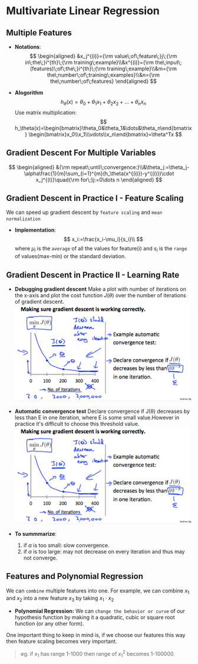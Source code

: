 # **Multivariate Linear Regression**

## **Multiple Features**

* **Notations**:
  $$ \begin{aligned}
      &x_j^{(i)}={\rm value\;of\;feature\;}j\;{\rm in\;the\;}i^{th}\;{\rm training\;example}\\&x^{(i)}={\rm the\;input\;(features)\;of\;the\;}i^{th}\;{\rm training\;example}\\&m={\rm the\;number\;of\;training\;examples}\\&n={\rm the\;number\;of\;features}
  \end{aligned} $$ 

* **Alogorithm**
  $$ h_\theta(x)=\theta_0+\theta_1x_1+\theta_2x_2+\dots+\theta_nx_n $$
  Use matrix multiplication:
  $$ h_\theta(x)=\begin{bmatrix}\theta_0&\theta_1&\dots&\theta_n\end{bmatrix}
  \begin{bmatrix}x_0\\x_1\\\vdots\\x_n\end{bmatrix}=\theta^Tx $$

## **Gradient Descent For Multiple Variables**

$$ \begin{aligned}
    &{\rm repeat\;until\;convergence:}\\&\theta_j:=\theta_j-\alpha\frac{1}{m}\sum_{i=1}^{m}(h_\theta(x^{(i)})-y^{(i)})\cdot x_j^{(i)}\quad{\rm for\;}j:=0\dots n
\end{aligned} $$

## **Gradient Descent in Practice I - Feature Scaling**

We can speed up gradient descent by `feature scaling` and `mean normalization`

* **Implementation**:
  $$ x_i:=\frac{x_i-\mu_i}{s_i}\\ $$
  where $\mu_i$ is the `average` of all the values for feature(i) and $s_i$ is the `range` of values(max-min) or the standard deviation.

## **Gradient Descent in Practice II - Learning Rate**

* **Debugging gradient descent**
  Make a plot with number of iterations on the x-axis and plot the cost function $J(\theta)$ over the number of iterations of gradient descent.
  ![](https://raw.githubusercontent.com/Achilles-10/machine_learning/master/Notes/imgs/mlr/mlr_1.png)

* **Automatic convergence test**
  Declare convergence if J(θ) decreases by less than E in one iteration, where E is some small value.However in practice it's difficult to choose this threshold value.
  ![](https://raw.githubusercontent.com/Achilles-10/machine_learning/master/Notes/imgs/mlr/mlr_1.png)

* **To summmarize**:
  1. if $\alpha$ is too small: slow convergence.
  2. if $\alpha$ is too large: may not decrease on every iteration and thus may not converge.

## **Features and Polynomial Regression**

We can `combine` multiple features into one. For example, we can combine $x_1$ and $x_2$ into a new feature $x_3$ by taking $x_1\cdot x_2$

* **Polynomial Regression:**
  We can `change the behavior or curve` of our hypothesis function by making it a quadratic, cubic or square root function (or any other form).

One important thing to keep in mind is, if we choose our features this way then feature scaling becomes very important.

>eg. if $x_1$ has range 1-1000 then range of $x_1^2$ becomes 1-100000.